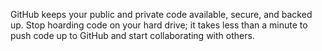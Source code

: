 ---
---

GitHub keeps your public and private code available, secure, and backed up. Stop hoarding code on your hard drive; it takes less than a minute to push code up to GitHub and start collaborating with others.

